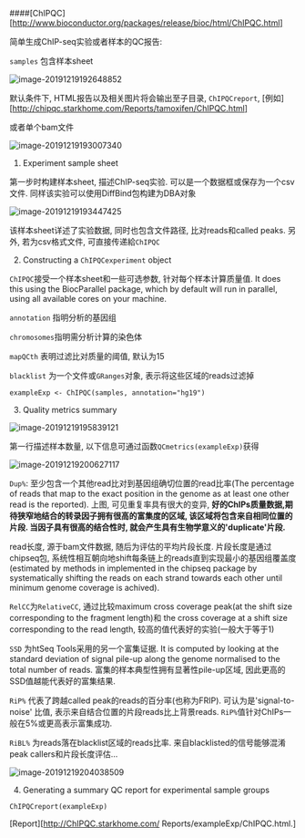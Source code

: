####[ChIPQC][http://www.bioconductor.org/packages/release/bioc/html/ChIPQC.html]

简单生成ChIP-seq实验或者样本的QC报告:

`samples` 包含样本sheet

![image-20191219192648852](https://tva1.sinaimg.cn/large/006tNbRwgy1ga298phu7jj30t202y0t0.jpg)

默认条件下, HTML报告以及相关图片将会输出至子目录, `ChIPQCreport`, [例如][http://chipqc.starkhome.com/Reports/tamoxifen/ChIPQC.html]

或者单个bam文件

![image-20191219193007340](https://tva1.sinaimg.cn/large/006tNbRwgy1ga29c5hsh8j317p04c3z6.jpg)

1. Experiment sample sheet

第一步时构建样本sheet, 描述ChIP-seq实验. 可以是一个数据框或保存为一个csv文件. 同样该实验可以使用DiffBind包构建为DBA对象

![image-20191219193447425](https://tva1.sinaimg.cn/large/006tNbRwgy1ga29h0n4jrj31cs07wgoj.jpg)

该样本sheet详述了实验数据, 同时也包含文件路径, 比对reads和called peaks. 另外, 若为csv格式文件, 可直接传递給`ChIPQC`

2. Constructing a `ChIPQCexperiment` object

`ChIPQC`接受一个样本sheet和一些可选参数, 针对每个样本计算质量值. It does this using the BiocParallel package, which by default will run in parallel, using all available cores on your machine.

`annotation` 指明分析的基因组

`chromosomes`指明需分析计算的染色体

`mapQCth` 表明过滤比对质量的阈值, 默认为15

`blacklist` 为一个文件或`GRanges`对象, 表示将这些区域的reads过滤掉

`exampleExp <- ChIPQC(samples, annotation="hg19")`

3. Quality metrics summary

![image-20191219195839121](https://tva1.sinaimg.cn/large/006tNbRwgy1ga2a5ukdioj30zc0fcdjc.jpg)

第一行描述样本数量, 以下信息可通过函数`QCmetrics(exampleExp)`获得

![image-20191219200627117](https://tva1.sinaimg.cn/large/006tNbRwgy1ga2adyhil4j30ya07qdhw.jpg)

`Dup%`: 至少包含一个其他read比对到基因组确切位置的read比率(The percentage of reads that map to the exact position in the genome as at least one other read is the reported). 上图, 可见重复率具有很大的变异, **好的ChIPs质量数据,期待狭窄地结合的转录因子拥有很高的富集度的区域, 该区域将包含来自相同位置的片段. 当因子具有很高的结合性时, 就会产生具有生物学意义的'duplicate'片段.**

read长度, 源于bam文件数据, 随后为评估的平均片段长度. 片段长度是通过chipseq包, 系统性相互朝向地shift每条链上的reads直到实现最小的基因组覆盖度(estimated by methods in implemented in the chipseq package by systematically shifting the reads on each strand towards each other until minimum genome coverage is achived). 

`RelCC`为`RelativeCC`, 通过比较maximum cross coverage peak(at the shift size corresponding to the fragment length)和 the cross coverage at a shift size corresponding to the read length, 较高的值代表好的实验(一般大于等于1)

`SSD` 为htSeq Tools采用的另一个富集证据. It is computed by looking at the standard deviation of signal pile-up along the genome normalised to the total number of reads. 富集的样本典型性拥有显著性pile-up区域, 因此更高的SSD值越能代表好的富集结果.

`RiP%` 代表了跨越called peak的reads的百分率(也称为FRIP). 可认为是'signal-to-noise' 比值, 表示来自结合位置的片段reads比上背景reads. `RiP%`值针对ChIPs一般在5%或更高表示富集成功.

`RiBL%` 为reads落在blacklist区域的reads比率. 来自blacklisted的信号能够混淆peak callers和片段长度评估...

![image-20191219204038509](https://tva1.sinaimg.cn/large/006tNbRwgy1ga2bdj0cxdj30oh079myo.jpg)

4. Generating a summary QC report for experimental sample groups

`ChIPQCreport(exampleExp)`

[Report][http://ChIPQC.starkhome.com/ Reports/exampleExp/ChIPQC.html.]







